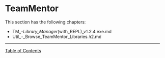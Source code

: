 # TeamMentor

This section has the following chapters:

* TM_-_Library_Manager_(with_REPL)_v1.2.4.exe.md
* Util_-_Browse_TeamMentor_Libraries.h2.md


- - - - 
[Table of Contents](../../Table_of_Contents.md) 